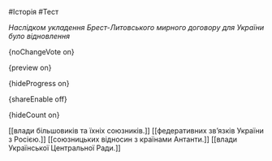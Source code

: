 #Історія #Тест

*Наслідком укладення Брест-Литовського мирного договору для України було відновлення*

{noChangeVote on}

{preview on}

{hideProgress on}

{shareEnable off}

{hideCount on}

[[влади більшовиків та їхніх союзників.]]
[[федеративних зв’язків України з Росією.]]
[[союзницьких відносин з країнами Антанти.]]
[[влади Української Центральної Ради.]]
